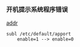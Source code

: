 ### 开机提示系统程序错误
[addr](https://blog.csdn.net/hywerr/article/details/72582082)

	subl /etc/default/apport
		enable=1 --> enable=0

